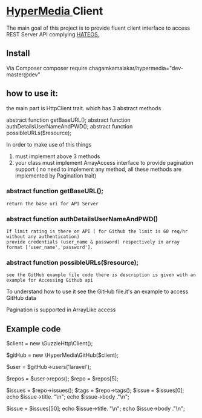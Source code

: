 # <a href="http://apievangelist.com/2014/01/07/what-is-a-hypermedia-api" target="_blank">HyperMedia </a> Client

The main goal of this project is to provide fluent client interface to access REST Server API complying <a href="https://en.wikipedia.org/wiki/HATEOAS" target="_blank"> HATEOS.</a>

## Install

Via Composer
    composer require chagamkamalakar/hypermedia="dev-master@dev"

## how to use it:

the main part is HttpClient trait. which has 3 abstract methods

abstract function getBaseURL();
abstract function authDetailsUserNameAndPWD();
abstract function possibleURLs($resource);

In order to make use of this things
 1) must implement above 3 methods
 2) your class must implement ArrayAccess interface to provide pagination support ( no need to implement any method,
 all these methods are implemented by Pagination trait)

### abstract function getBaseURL();
    return the base uri for API Server
### abstract function authDetailsUserNameAndPWD()
    If limit rating is there on API ( for Github the limit is 60 req/hr without any authentication)
    provide credentials (user_name & password) respectively in array format ['user_name','password'].

### abstract function possibleURLs($resource);
    see the GitHub example file code there is description is given with an example for Accessing Github api


To understand how to use it see the GitHub file.it's an example to access GitHub data

Pagination is supported in ArrayLike access

## Example code

$client = new \GuzzleHttp\Client();

$gitHub = new \HyperMedia\GitHub($client);

$user = $gitHub->users('laravel');

$repos = $user->repos();
$repo = $repos[5];


$issues = $repo->issues();
$tags = $repo->tags();
$issue = $issues[0];
echo $issue->title. "\n";
echo $issue->body ."\n";

$issue = $issues[50];
echo $issue->title. "\n";
echo $issue->body ."\n";










